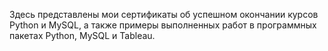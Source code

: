 Здесь представлены мои сертификаты об успешном окончании курсов Python и MySQL,
а также примеры выполненных работ в программных пакетах Python, MySQL и Tableau.
